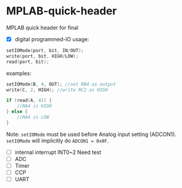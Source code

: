 # MPLAB-quick-header
MPLAB quick header for final 

- [x] digital programmed-IO
usage:
```c
setIOMode(port, bit, IN/OUT);
write(port, bit, HIGH/LOW);
read(port, bit);
```
examples:
```c
setIOMode(B, 4, OUT); //set RB4 as output
write(C, 2, HIGH); //write RC2 as HIGH

if (read(A, 4)) {
    //RA4 is HIGH
} else {
    //RA4 is LOW
}
```
Note: `setIOMode` must be used before Analog input setting (ADCON1). `setIOMode` will implicitly do `ADCON1 = 0x0F`.

- [ ] internal interrupt INT0~2
Need test
- [ ] ADC
- [ ] Timer
- [ ] CCP
- [ ] UART
